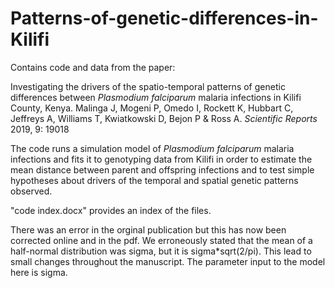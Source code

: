 # Patterns-of-genetic-differences-in-Kilifi

Contains code and data from the paper:

Investigating the drivers of the spatio-temporal patterns of genetic differences between <i>Plasmodium falciparum</i> malaria infections in Kilifi County, Kenya. Malinga J, Mogeni P, Omedo I, Rockett K, Hubbart C, Jeffreys A, Williams T, Kwiatkowski D, Bejon P & Ross A. <i>Scientific Reports</i> 2019, 9: 19018

The code runs a simulation model of <i>Plasmodium falciparum</i> malaria infections and fits it to genotyping data from Kilifi in order to estimate the mean distance between parent and offspring infections and to test simple hypotheses about drivers of the temporal and spatial genetic patterns observed. 

"code index.docx" provides an index of the files. 

There was an error in the orginal publication but this has now been corrected online and in the pdf. We erroneously stated that the mean of a half-normal distribution was sigma, but it is sigma*sqrt(2/pi). This lead to small changes throughout the manuscript. The parameter input to the model here is sigma. 
